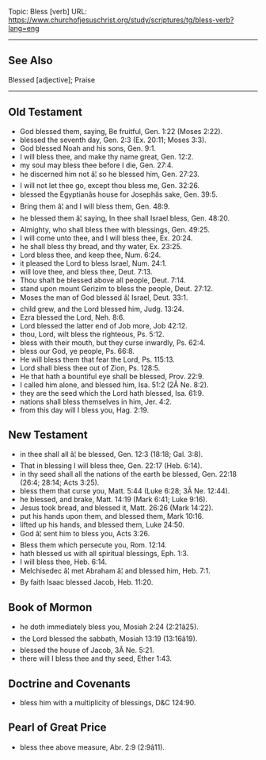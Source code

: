 Topic: Bless [verb]
URL: https://www.churchofjesuschrist.org/study/scriptures/tg/bless-verb?lang=eng

---

## See Also

Blessed [adjective]; Praise

---

## Old Testament

- God blessed them, saying, Be fruitful, Gen. 1:22 (Moses 2:22).
- blessed the seventh day, Gen. 2:3 (Ex. 20:11; Moses 3:3).
- God blessed Noah and his sons, Gen. 9:1.
- I will bless thee, and make thy name great, Gen. 12:2.
- my soul may bless thee before I die, Gen. 27:4.
- he discerned him not â¦ so he blessed him, Gen. 27:23.
- I will not let thee go, except thou bless me, Gen. 32:26.
- blessed the Egyptianâs house for Josephâs sake, Gen. 39:5.
- Bring them â¦ and I will bless them, Gen. 48:9.
- he blessed them â¦ saying, In thee shall Israel bless, Gen. 48:20.
- Almighty, who shall bless thee with blessings, Gen. 49:25.
- I will come unto thee, and I will bless thee, Ex. 20:24.
- he shall bless thy bread, and thy water, Ex. 23:25.
- Lord bless thee, and keep thee, Num. 6:24.
- it pleased the Lord to bless Israel, Num. 24:1.
- will love thee, and bless thee, Deut. 7:13.
- Thou shalt be blessed above all people, Deut. 7:14.
- stand upon mount Gerizim to bless the people, Deut. 27:12.
- Moses the man of God blessed â¦ Israel, Deut. 33:1.
- child grew, and the Lord blessed him, Judg. 13:24.
- Ezra blessed the Lord, Neh. 8:6.
- Lord blessed the latter end of Job more, Job 42:12.
- thou, Lord, wilt bless the righteous, Ps. 5:12.
- bless with their mouth, but they curse inwardly, Ps. 62:4.
- bless our God, ye people, Ps. 66:8.
- He will bless them that fear the Lord, Ps. 115:13.
- Lord shall bless thee out of Zion, Ps. 128:5.
- He that hath a bountiful eye shall be blessed, Prov. 22:9.
- I called him alone, and blessed him, Isa. 51:2 (2Â Ne. 8:2).
- they are the seed which the Lord hath blessed, Isa. 61:9.
- nations shall bless themselves in him, Jer. 4:2.
- from this day will I bless you, Hag. 2:19.

## New Testament

- in thee shall all â¦ be blessed, Gen. 12:3 (18:18; Gal. 3:8).
- That in blessing I will bless thee, Gen. 22:17 (Heb. 6:14).
- in thy seed shall all the nations of the earth be blessed, Gen. 22:18 (26:4; 28:14; Acts 3:25).
- bless them that curse you, Matt. 5:44 (Luke 6:28; 3Â Ne. 12:44).
- he blessed, and brake, Matt. 14:19 (Mark 6:41; Luke 9:16).
- Jesus took bread, and blessed it, Matt. 26:26 (Mark 14:22).
- put his hands upon them, and blessed them, Mark 10:16.
- lifted up his hands, and blessed them, Luke 24:50.
- God â¦ sent him to bless you, Acts 3:26.
- Bless them which persecute you, Rom. 12:14.
- hath blessed us with all spiritual blessings, Eph. 1:3.
- I will bless thee, Heb. 6:14.
- Melchisedec â¦ met Abraham â¦ and blessed him, Heb. 7:1.
- By faith Isaac blessed Jacob, Heb. 11:20.

## Book of Mormon

- he doth immediately bless you, Mosiah 2:24 (2:21â25).
- the Lord blessed the sabbath, Mosiah 13:19 (13:16â19).
- blessed the house of Jacob, 3Â Ne. 5:21.
- there will I bless thee and thy seed, Ether 1:43.

## Doctrine and Covenants

- bless him with a multiplicity of blessings, D&C 124:90.

## Pearl of Great Price

- bless thee above measure, Abr. 2:9 (2:9â11).

